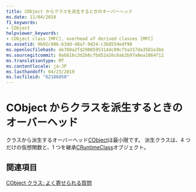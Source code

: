 ```yaml
---
title: CObject からクラスを派生するときのオーバーヘッド
ms.date: 11/04/2016
f1_keywords:
- CObject
helpviewer_keywords:
- CObject class [MFC], overhead of derived classes [MFC]
ms.assetid: 9b92c98b-b3dd-48a7-9d24-c3b8554edf90
ms.openlocfilehash: de760a2fd2908595314dc09cf5a317da3581e3bb
ms.sourcegitcommit: 0ab61bc3d2b6cfbd52a16c6ab2b97a8ea1864f12
ms.translationtype: MT
ms.contentlocale: ja-JP
ms.lasthandoff: 04/23/2019
ms.locfileid: "62186050"
---
```

# <a name="what-does-it-cost-me-to-derive-a-class-from-cobject"></a>CObject からクラスを派生するときのオーバーヘッド

クラスから派生するオーバーヘッド[CObject](../mfc/reference/cobject-class.md)は最小限です。 派生クラスは、4 つだけの仮想関数と、1 つを継承[CRuntimeClass](../mfc/reference/cruntimeclass-structure.md)オブジェクト。

## <a name="see-also"></a>関連項目

[CObject クラス: よく寄せられる質問](../mfc/cobject-class-frequently-asked-questions.md)
